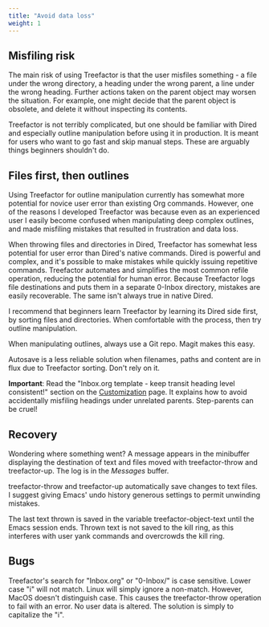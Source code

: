 ```yaml
---
title: "Avoid data loss"
weight: 1
---
```


## Misfiling risk

The main risk of using Treefactor is that the user misfiles something - a file under the wrong directory, a heading under the wrong parent, a line under the wrong heading. Further actions taken on the parent object may worsen the situation. For example, one might decide that the parent object is obsolete, and delete it without inspecting its contents.

Treefactor is not terribly complicated, but one should be familiar with Dired and especially outline manipulation before using it in production. It is meant for users who want to go fast and skip manual steps. These are arguably things beginners shouldn't do.

## Files first, then outlines

Using Treefactor for outline manipulation currently has somewhat more potential for novice user error than existing Org commands. However, one of the reasons I developed Treefactor was because even as an experienced user I easily become confused when manipulating deep complex outlines, and made misfiling mistakes that resulted in frustration and data loss.

When throwing files and directories in Dired, Treefactor has somewhat less potential for user error than Dired's native commands. Dired is powerful and complex, and it's possible to make mistakes while quickly issuing repetitive commands. Treefactor automates and simplifies the most common refile operation, reducing the potential for human error. Because Treefactor logs file destinations and puts them in a separate 0-Inbox directory, mistakes are easily recoverable. The same isn't always true in native Dired.

I recommend that beginners learn Treefactor by learning its Dired side first, by sorting files and directories. When comfortable with the process, then try outline manipulation.

When manipulating outlines, always use a Git repo. Magit makes this easy.

Autosave is a less reliable solution when filenames, paths and content are in flux due to Treefactor sorting. Don't rely on it.

**Important**: Read the "Inbox.org template - keep transit heading level consistent!" section on the [Customization](Customization.html) page. It explains how to avoid accidentally misfiling headings under unrelated parents. Step-parents can be cruel!

## Recovery

Wondering where something went? A message appears in the minibuffer displaying the destination of text and files moved with treefactor-throw and treefactor-up. The log is in the *Messages* buffer.

treefactor-throw and treefactor-up automatically save changes to text files. I suggest giving Emacs' undo history generous settings to permit unwinding mistakes.

The last text thrown is saved in the variable treefactor-object-text until the Emacs session ends. Thrown text is not saved to the kill ring, as this interferes with user yank commands and overcrowds the kill ring.

## Bugs

Treefactor's search for "Inbox.org" or "0-Inbox/" is case sensitive. Lower case "i" will not match. Linux will simply ignore a non-match. However, MacOS doesn't distinguish case. This causes the treefactor-throw operation to fail with an error. No user data is altered. The solution is simply to capitalize the "i".
